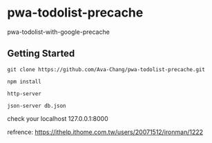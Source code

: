 # pwa-todolist-precache
pwa-todolist-with-google-precache

## Getting Started
```
git clone https://github.com/Ava-Chang/pwa-todolist-precache.git
```

```
npm install
```

```
http-server
```

```
json-server db.json
```
check your localhost 127.0.0.1:8000

refrence: https://ithelp.ithome.com.tw/users/20071512/ironman/1222
